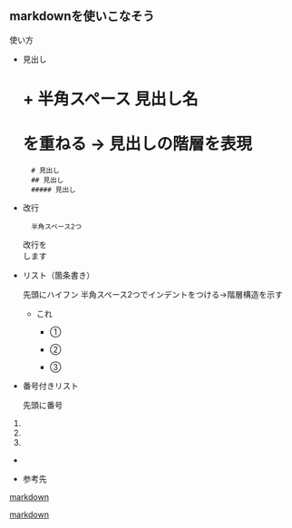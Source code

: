 ## markdownを使いこなそう


使い方

- 見出し

	# + 半角スペース 見出し名
	# を重ねる -> 見出しの階層を表現

		# 見出し
		## 見出し
		##### 見出し


- 改行
	
		半角スペース2つ

	改行を  
	します


- リスト（箇条書き）

	先頭にハイフン
	半角スペース2つでインデントをつける->階層構造を示す

	- これ

	  - ①
	  - ②


	  - ③



- 番号付きリスト
	
	先頭に番号

1.
2.
3.


-


- 参考先

[markdown](https://tech-blog.rakus.co.jp/entry/20200624/markdown)

[markdown](https://qiita.com/Qiita/items/c686397e4a0f4f11683d)
